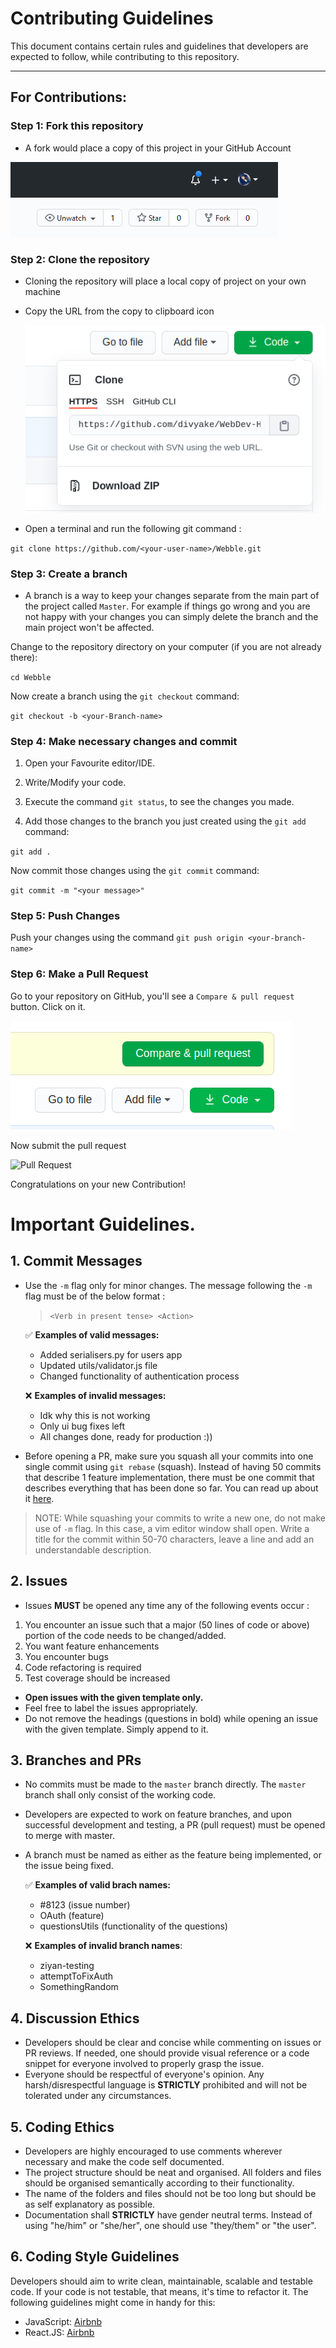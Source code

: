 # Contributing Guidelines

This document contains certain rules and guidelines that developers are expected to follow, while contributing to this repository.

---

## For Contributions:

### Step 1: Fork this repository

- A fork would place a copy of this project in your GitHub Account

![Fork](Images/Fork.png)

### Step 2: Clone the repository

- Cloning the repository will place a local copy of project on your own machine
- Copy the URL from the copy to clipboard icon

  ![Copy To Clipboard](Images/Click-Copy-Icon.png)
- Open a terminal and run the following git command :

`git clone https://github.com/<your-user-name>/Webble.git`

### Step 3: Create a branch

- A branch is a way to keep your changes separate from the main part of the project called `Master`. For example if things go wrong and you are not happy with your changes you can simply delete the branch and the main project won't be affected.

Change to the repository directory on your computer (if you are not already there):

`cd Webble`

Now create a branch using the `git checkout` command:

`git checkout -b <your-Branch-name>`



### Step 4: Make necessary changes and commit

1. Open your Favourite editor/IDE.

2. Write/Modify  your code.

3. Execute the command `git status`, to see the changes you made.

4. Add those changes to the branch you just created using the `git add` command:

`git add .`

Now commit those changes using the `git commit` command:

`git commit -m "<your message>"`

### Step 5: Push Changes

Push your changes using the command `git push origin <your-branch-name>`

### Step 6: Make a Pull Request

Go to your repository on GitHub, you'll see a `Compare & pull request` button. Click on it.

![Compare & Pull Request](Images/Compare-Pull-Request.png)

Now submit the pull request

![Pull Request](https://opensource.com/sites/default/files/uploads/open-a-pull-request_crop.png)

Congratulations on your new Contribution!


# Important Guidelines.

## 1. Commit Messages

* Use the `-m` flag only for minor changes. The message following the `-m` flag must be of the below format : 
  > `<Verb in present tense> <Action>`
  
  :white_check_mark: __Examples of valid messages:__
  * Added serialisers.py for users app
  * Updated utils/validator.js file
  * Changed functionality of authentication process
  
  :x: __Examples of invalid messages:__
  * Idk why this is not working
  * Only ui bug fixes left
  * All changes done, ready for production :))
  
* Before opening a PR, make sure you squash all your commits into one single commit using `git rebase` (squash). Instead of having 50 commits that describe 1 feature implementation, there must be one commit that describes everything that has been done so far. You can read up about it [here](https://www.internalpointers.com/post/squash-commits-into-one-git).
> NOTE: While squashing your commits to write a new one, do not make use of `-m` flag. In this case, a vim editor window shall open. Write a title for the commit within 50-70 characters, leave a line and add an understandable description.

## 2. Issues
* Issues __MUST__ be opened any time any of the following events occur : 
 1. You encounter an issue such that a major (50 lines of code or above) portion of the code needs to be changed/added.
 2. You want feature enhancements
 3. You encounter bugs
 4. Code refactoring is required
 5. Test coverage should be increased
* __Open issues with the given template only.__
* Feel free to label the issues appropriately.
* Do not remove the headings (questions in bold) while opening an issue with the given template. Simply append to it.


## 3. Branches and PRs

* No commits must be made to the `master` branch directly. The `master` branch shall only consist of the working code.
* Developers are expected to work on feature branches, and upon successful development and testing, a PR (pull request) must be opened to merge with master.
* A branch must be named as either as the feature being implemented, or the issue being fixed. 

  :white_check_mark: __Examples of valid brach names:__
  * #8123 (issue number)
  * OAuth (feature)
  * questionsUtils (functionality of the questions)
  
  :x: __Examples of invalid branch names__:
  * ziyan-testing
  * attemptToFixAuth
  * SomethingRandom


## 4. Discussion Ethics

* Developers should be clear and concise while commenting on issues or PR reviews. If needed, one should provide visual reference or a code snippet for everyone involved to properly grasp the issue.
* Everyone should be respectful of everyone's opinion. Any harsh/disrespectful language is __STRICTLY__ prohibited and will not be tolerated under any circumstances.

## 5. Coding Ethics

* Developers are highly encouraged to use comments wherever necessary and make the code self documented.
* The project structure should be neat and organised. All folders and files should be organised semantically according to their functionality.
*  The name of the folders and files should not be too long but should be as self explanatory as possible.
*  Documentation shall __STRICTLY__ have gender neutral terms. Instead of using "he/him" or "she/her", one should use "they/them" or "the user".

## 6. Coding Style Guidelines

Developers should aim to write clean, maintainable, scalable and testable code. If your code is not testable, that means, it's time to refactor it. The following guidelines might come in handy for this:

* JavaScript: [Airbnb](https://github.com/airbnb/javascript)
* React.JS: [Airbnb](https://github.com/airbnb/javascript/tree/master/react)
